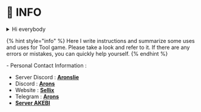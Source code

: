 # 👤 INFO

<details>

<summary>Hi everybody</summary>

I'm Arons, a reseller of key tools from AKEBI, UNICORE, ... ( Later there will be other tools depending on market demand ) All information on this page is written by me.

</details>

{% hint style="info" %}
Here I write instructions and summarize some uses and uses for Tool game. Please take a look and refer to it. If there are any errors or mistakes, you can quickly help yourself.
{% endhint %}

\- Personal Contact Information :

* Server Discord : [**Aronslie**](https://discord.gg/78ApGEAKFU)
* Discord : [**Arons** ](https://discord.com/users/727853330696634397)
* Website : [**Sellix**](https://aronslie-store.mysellix.io/)
* Telegram : [**Arons**](https://t.me/aronslie)
* [**Server AKEBI**](https://discord.gg/akebi)



